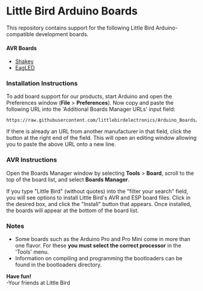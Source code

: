 # Little Bird Arduino Boards

This repository contains support for the following Little Bird Arduino-compatible development boards.

#### AVR Boards
* [Shakey](#)
* [EagLED](#)

### Installation Instructions

To add board support for our products, start Arduino and open the Preferences window (**File** > **Preferences**). Now copy and paste the following URL into the 'Additional Boards Manager URLs' input field:

 ```
 https://raw.githubusercontent.com/littlebirdelectronics/Arduino_Boards/master/IDE_Board_Manager/package_littlebird_index.json
 ```

<!-- ![Location of Additional Boards Manager URL input field](prefs-arrow.png) -->

If there is already an URL from another manufacturer in that field, click the button at the right end of the field. This will open an editing window allowing you to paste the above URL onto a new line.

### AVR Instructions

Open the Boards Manager window by selecting **Tools** > **Board**, scroll to the top of the board list, and select **Boards Manager**.

<!-- ![Boards Manager Menu](manager-menu.png) -->

If you type "Little Bird" (without quotes) into the "filter your search" field, you will see options to install Little Bird's AVR and ESP board files. Click in the desired box, and click the "Install" button that appears. Once installed, the boards will appear at the bottom of the board list.

<!-- ![Little Bird Boards](Little Birdboards.png) -->


### Notes

* Some boards such as the Arduino Pro and Pro Mini come in more than one flavor.  For these **you must select the correct processor** in the 'Tools' menu.
* Information on compiling and programming the bootloaders can be found in the bootloaders directory.

**Have fun!**<br>
\-Your friends at Little Bird
